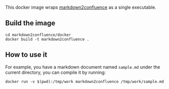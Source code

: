 This docker image wraps [markdown2confluence](https://github.com/jedi4ever/markdown2confluence) as a single executable.

## Build the image

    cd markdown2confluence/docker
    docker build -t markdown2confluence .

## How to use it

For example, you have a markdown document named `sample.md` under the current directory, you can compile it by running:

    docker run -v $(pwd):/tmp/work markdown2confluence /tmp/work/sample.md

